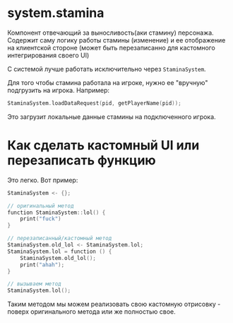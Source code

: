 # system.stamina

Компонент отвечающий за выносливость(аки стамину) персонажа. Содержит саму логику работы стамины (изменение)
и ее отображение на клиентской стороне (может быть перезаписанно для кастомного интегрирования своего UI)

С системой лучше работать исключительно через `StaminaSystem`.

Для того чтобы стамина работала на игроке, нужно ее "вручную" подгрузить на игрока. Например:
```c
StaminaSystem.loadDataRequest(pid, getPlayerName(pid));
```

Это загрузит локальные данные стамины на подключенного игрока.

# Как сделать кастомный UI или перезаписать функцию

Это легко. Вот пример:

```c
StaminaSystem <- {};

// оригинальный метод
function StaminaSystem::lol() {
    print("fuck")
}

// перезаписанный/кастомный метод
StaminaSystem.old_lol <- StaminaSystem.lol;
StaminaSystem.lol = function () {
    StaminaSystem.old_lol();
    print("ahah");
}

// вызываем метод
StaminaSystem.lol();
```

Таким методом мы можем реализовать свою кастомную отрисовку - поверх оригинального метода или же полностью свое.
